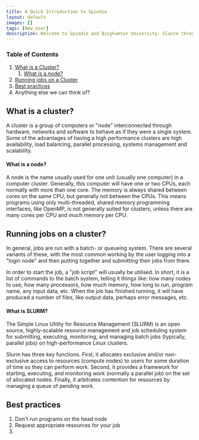 ```yaml
--- 
title: A Quick Introduction to Spiedie
layout: default 
images: []
tags: [New_User]
description: Welcome to Spiedie and Binghamton University. Glance through here to learn about computer clusters and Spiedie's computing capabilities. 
---
```


### Table of Contents 
1. [What is a Cluster?](#cluster-info)
    1. [What is a node? ](#node-info)
2. [Running jobs on a Cluster](#cluster-programs)
3. [Best practices](#best-practices)  
4. Anything else we can think of? 


## <a name="cluster-info"></a> What is a cluster?
A cluster is a group of computers or "node"  interconnected through hardware, networks and software to behave as if they were a single system. Some of the advantages of having a high performance clusters are high availability, load balancing, parallel processing, systems management and scalability. 

#### <a name="node-info"></a> What is a node?


A node is the name usually used for one unit (usually one computer) in a computer cluster. Generally, this computer will have one or two CPUs, each normally with more than one core. The memory is always shared between cores on the same CPU, but generally not between the CPUs. This means programs using only multi-threaded, shared memory programming interfaces, like OpenMP, is not generally suited for clusters, unless there are many cores per CPU and much memory per CPU.

## <a name="cluster-programs"></a> Running jobs on a cluster?


In general, jobs are run with a batch- or queueing system. There are several variants of these, with the most common working by the user logging into a "login node" and then putting together and submitting their jobs from there.

In order to start the job, a "job script" will usually be utilised. In short, it is a list of commands to the batch system, telling it things like: how many nodes to use, how many processors, how much memory, how long to run, program name, any input data, etc. When the job has finished running, it will have produced a number of files, like output data, perhaps error messages, etc.

#### <a name="slurm-info">What is SLURM?</a>

The Simple Linux Utility for Resource Management (SLURM) is an open source, highly-scalable resource management and job scheduling system for submitting, executing, monitoring, and managing batch jobs (typically, parallel jobs) on high-performance Linux clusters.

Slurm has three key functions. First, it allocates exclusive and/or non-exclusive access to resources (compute nodes) to users for some duration of time so they can perform work. Second, it provides a framework for starting, executing, and monitoring work (normally a parallel job) on the set of allocated nodes. Finally, it arbitrates contention for resources by managing a queue of pending work.

## <a name="best-practices">Best practices</a>	

1. Don't run programs on the head node
2. Request appropriate resources for your job 
3. 